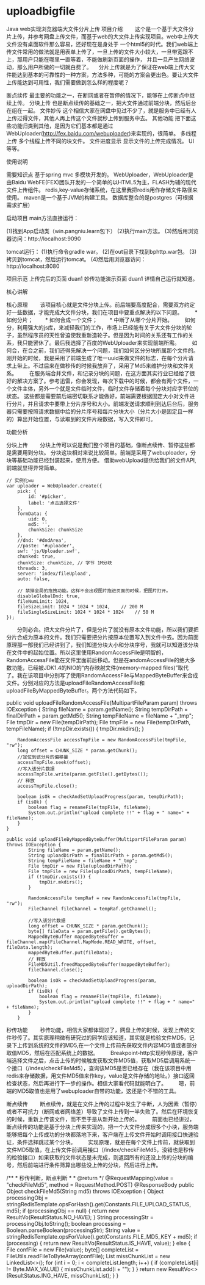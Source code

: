 # uploadbigfile
Java web实现浏览器端大文件分片上传
项目介绍
  这个是一个基于大文件分片上传，并参考网盘上传文件，而基于web的大文件上传实现项目。web中上传大文件没有桌面软件那么容易，还好现在是身处于 一个html5的时代。我们web端上传文件常用的做法就是用表单上传了，一旦上传的文件大小较大，一旦带宽跟不上，那用户只能在哪里一直等着，不能做刷新页面的操作， 并且一旦产生网络波动，那么用户所做的一切就白费了。
 分片上传就是为了保证在web端上传大文件能达到基本的可靠性的一种方案，方法多种，可能的方案会更出色。要让大文件上传能达到可用性，我们需要做到怎么样的程度呢？

断点续传 最主要的功能之一，在断网或者在暂停的情况下，能够在上传断点中继续上传。
分块上传 也是断点续传的基础之一，把大文件通过前端分块，然后后台在组在一起。
文件妙传 这个相信大家在网盘中见过不少了，就是服务中已经有人上传过得文件，其他人再上传这个文件就秒上传到服务中去。
其他功能 把下面这些功能归类到其他，是因为它们基本都是通过WebUploader(http://fex.baidu.com/webuploader)来实现的，很简单。
多线程上传 多个线程上传不同的块文件。
文件进度显示 显示文件的上传完成情况。
UI等等。

使用说明

需要知识点
基于spring mvc 多模块开发的。
WebUploader，WebUploader是由Baidu WebFE(FEX)团队开发的一个简单的以HTML5为主，FLASH为辅的现代文件上传组件。
redis,key-value存储系统，在这里我把redis用作存储文件路径来使用。
maven是一个基于JVM的构建工具。
数据库整合的是postgres（可根据需求扩展）

启动项目
main方法直接运行：

(1)找到App启动类（win.pangniu.learn包下）
(2)执行main方法。
(3)然后用浏览器访问：http://localhost:9090

tomcat运行：
(1)执行命令gradle war。
(2)在out目录下找到bphttp.war包。
(3)拷贝到tomcat，然后运行tomcat。
(4)然后用浏览器访问：http://localhost:8080


项目示范
上传完后的页面 duan1
妙传功能演示页面 duan1 详情自己运行就知道。

核心讲解

核心原理
  该项目核心就是文件分块上传。前后端要高度配合，需要双方约定好一些数据，才能完成大文件分块，我们在项目中要重点解决的以下问题。
  * 如何分片；
  * 如何合成一个文件；
  * 中断了从哪个分片开始。
  如何分，利用强大的js库，来减轻我们的工作，市场上已经能有关于大文件分块的轮子，虽然程序员的天性曾迫使我重新造轮子。但是因为时间的关系还有工作的关系，我只能罢休了。最后我选择了百度的WebUploader来实现前端所需。
  如何合，在合之前，我们还得先解决一个问题，我们如何区分分块所属那个文件的。刚开始的时候，我是采用了前端生成了唯一uuid来做文件的标志，在每个分片请求上带上。不过后来在做秒传的时候我放弃了，采用了Md5来维护分块和文件关系。
  在服务端合并文件，和记录分块的问题，在这方面其实行业已经给了很好的解决方案了。参考迅雷，你会发现，每次下载中的时候，都会有两个文件，一个文件主体，另外一个就是文件临时文件，临时文件存储着每个分块对应字节位的状态。 这些都是需要前后端密切联系才能做好，前端需要根据固定大小对文件进行分片，并且请求中要带上分片序号和大小。前端发送请求顺利到达后台后，服务器只需要按照请求数据中给的分片序号和每片分块大小（分片大小是固定且一样的）算出开始位置，与读取到的文件片段数据，写入文件即可。


功能分析

分块上传
  分块上传可以说是我们整个项目的基础，像断点续传、暂停这些都是需要用到分块。 分块这块相对来说比较简单。前端是采用了webuploader，分块等基础功能已经封装起来，使用方便。 借助webUpload提供给我们的文件API,前端就显得异常简单。

    // 实例化wu
    var uploader = WebUploader.create({
        pick: {
            id: '#picker',
            label: '点击选择文件'
        },
        formData: {
            uid: 0,
            md5: '',
            chunkSize: chunkSize
        },
        //dnd: '#dndArea',
        //paste: '#uploader',
        swf: 'js/Uploader.swf',
        chunked: true,
        chunkSize: chunkSize, // 字节 1M分块
        threads: 3,
        server: 'index/fileUpload',
        auto: false,

        // 禁掉全局的拖拽功能。这样不会出现图片拖进页面的时候，把图片打开。
        disableGlobalDnd: true,
        fileNumLimit: 1024,
        fileSizeLimit: 1024 * 1024 * 1024,    // 200 M
        fileSingleSizeLimit: 1024 * 1024 * 1024    // 50 M
    });
  分则必合。把大文件分片了，但是分片了就没有原本文件功能，所以我们要把分片合成为原本的文件。我们只需要把分片按原本位置写入到文件中去。因为前面原理那一部我们已经讲到了，我们知道分块大小和分块序号，我就可以知道该分块在文件中的起始位置。所以这里使用RandomAccessFile是明智的，RandomAccessFile能在文件里面前后移动。但是在andomAccessFile的绝大多数功能，已经被JDK1.4的NIO的“内存映射文件(memory-mapped files)”取代了。我在该项目中分别写了使用RandomAccessFile与MappedByteBuffer来合成文件。分别对应的方法是uploadFileRandomAccessFile和uploadFileByMappedByteBuffer。两个方法代码如下。

 public void uploadFileRandomAccessFile(MultipartFileParam param) throws IOException {
        String fileName = param.getName();
        String tempDirPath = finalDirPath + param.getMd5();
        String tempFileName = fileName + "_tmp";
        File tmpDir = new File(tempDirPath);
        File tmpFile = new File(tempDirPath, tempFileName);
        if (!tmpDir.exists()) {
            tmpDir.mkdirs();
        }

        RandomAccessFile accessTmpFile = new RandomAccessFile(tmpFile, "rw");
        long offset = CHUNK_SIZE * param.getChunk();
        //定位到该分片的偏移量
        accessTmpFile.seek(offset);
        //写入该分片数据
        accessTmpFile.write(param.getFile().getBytes());
        // 释放
        accessTmpFile.close();

        boolean isOk = checkAndSetUploadProgress(param, tempDirPath);
        if (isOk) {
            boolean flag = renameFile(tmpFile, fileName);
            System.out.println("upload complete !!" + flag + " name=" + fileName);
        }
    }
    
    public void uploadFileByMappedByteBuffer(MultipartFileParam param) throws IOException {
            String fileName = param.getName();
            String uploadDirPath = finalDirPath + param.getMd5();
            String tempFileName = fileName + "_tmp";
            File tmpDir = new File(uploadDirPath);
            File tmpFile = new File(uploadDirPath, tempFileName);
            if (!tmpDir.exists()) {
                tmpDir.mkdirs();
            }
    
            RandomAccessFile tempRaf = new RandomAccessFile(tmpFile, "rw");
            FileChannel fileChannel = tempRaf.getChannel();
    
            //写入该分片数据
            long offset = CHUNK_SIZE * param.getChunk();
            byte[] fileData = param.getFile().getBytes();
            MappedByteBuffer mappedByteBuffer = fileChannel.map(FileChannel.MapMode.READ_WRITE, offset, fileData.length);
            mappedByteBuffer.put(fileData);
            // 释放
            FileMD5Util.freedMappedByteBuffer(mappedByteBuffer);
            fileChannel.close();
    
            boolean isOk = checkAndSetUploadProgress(param, uploadDirPath);
            if (isOk) {
                boolean flag = renameFile(tmpFile, fileName);
                System.out.println("upload complete !!" + flag + " name=" + fileName);
            }
        }

秒传功能
  秒传功能，相信大家都体现过了，网盘上传的时候，发现上传的文件秒传了。其实原理稍微有研究过的同学应该知道，其实就是检验文件MD5，记录下上传到系统的文件的MD5,在一个文件上传前先获取文件内容MD5值或者部分取值MD5，然后在匹配系统上的数据。
  Breakpoint-http实现秒传原理，客户端选择文件之后，点击上传的时候触发获取文件MD5值，获取MD5后调用系统一个接口（/index/checkFileMd5），查询该MD5是否已经存在（我在该项目中用redis来存储数据，用文件MD5值来作key，value是文件存储的地址。）接口返回检查状态，然后再进行下一步的操作。相信大家看代码就能明白了。
  嗯，前端的MD5取值也是用了webuploader自带的功能，这还是个不错的工具。


断点续传
  断点续传，就是在文件上传的过程中发生了中断，人为因素（暂停）或者不可抗力（断网或者网络差）导致了文件上传到一半失败了。然后在环境恢复的时候，重新上传该文件，而不至于是从新开始上传的。
  前面也已经讲过，断点续传的功能是基于分块上传来实现的，把一个大文件分成很多个小块，服务端能够把每个上传成功的分块都落地下来，客户端在上传文件开始时调用接口快速验证，条件选择跳过某个分块。
  实现原理，就是在每个文件上传前，就获取到文件MD5取值，在上传文件前调用接口（/index/checkFileMd5，没错也是秒传的检验接口）如果获取的文件状态是未完成，则返回所有的还没上传的分块的编号，然后前端进行条件筛算出哪些没上传的分块，然后进行上传。

/**
     * 秒传判断，断点判断
     *
     * @return
     */
    @RequestMapping(value = "checkFileMd5", method = RequestMethod.POST)
    @ResponseBody
    public Object checkFileMd5(String md5) throws IOException {
        Object processingObj = stringRedisTemplate.opsForHash().get(Constants.FILE_UPLOAD_STATUS, md5);
        if (processingObj == null) {
            return new ResultVo(ResultStatus.NO_HAVE);
        }
        String processingStr = processingObj.toString();
        boolean processing = Boolean.parseBoolean(processingStr);
        String value = stringRedisTemplate.opsForValue().get(Constants.FILE_MD5_KEY + md5);
        if (processing) {
            return new ResultVo(ResultStatus.IS_HAVE, value);
        } else {
            File confFile = new File(value);
            byte[] completeList = FileUtils.readFileToByteArray(confFile);
            List<String> missChunkList = new LinkedList<>();
            for (int i = 0; i < completeList.length; i++) {
                if (completeList[i] != Byte.MAX_VALUE) {
                    missChunkList.add(i + "");
                }
            }
            return new ResultVo<>(ResultStatus.ING_HAVE, missChunkList);
        }
    }

